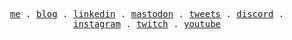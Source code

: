 <p align="center">
  <samp>
    <a href="https://gitcoder.me">me</a> .
    <a href="https://gitcoder.me/articles">blog</a> .
    <a href="https://linkedin.com/in/yassinehaimouch/">linkedin</a> .
    <a href="https://mastodon.social/@gitcoder">mastodon</a> .
    <a href="https://x.com/thegitcoder">tweets</a> .
    <a href="https://discord.com/invite/5TnK7wuzw6">discord</a> .
    <a href="https://instagram.com/gitcoder">instagram</a> .
    <a href="https://twitch.tv/thegitcoder">twitch</a> .
    <a href="https://youtube.com/@thegitcoder">youtube</a>
  </samp>
</p>

